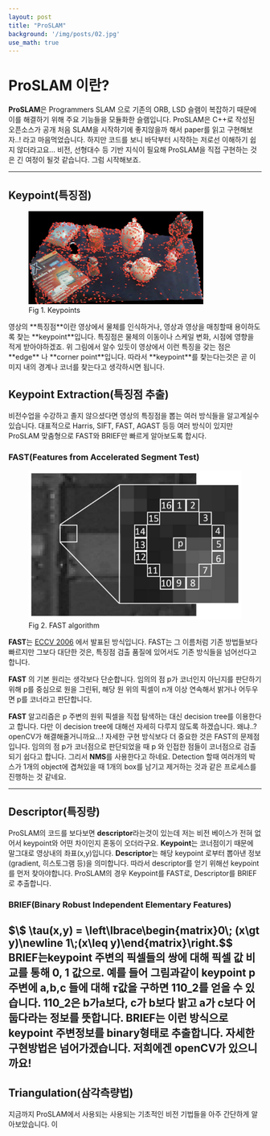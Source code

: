 ```yaml
---
layout: post
title: "ProSLAM"
background: '/img/posts/02.jpg'
use_math: true
---
```


# ProSLAM 이란?
**ProSLAM**은 Programmers SLAM 으로 기존의 ORB, LSD 슬램이 복잡하기 때문에 이를 해결하기 위해 주요 기능들을 모듈화한 슬램입니다. ProSLAM은 C++로 작성된 오픈소스가 공개 처음 SLAM을 시작하기에 좋지않을까 해서 paper를 읽고 구현해보자..! 라고 마음먹었습니다. 하지만 코드를 보니 바닥부터 시작하는 저로선 이해하기 쉽지 않더라고요... 비전, 선형대수 등 기반 지식이 필요해 ProSLAM을 직접 구현하는 것은 긴 여정이 될것 같습니다. 그럼 시작해보죠.

---
## Keypoint(특징점)
<figure>
<img class="img-fluid" src="/img/posts/keypoint.png" alt="keypoints">
<figcaption>Fig 1. Keypoints</figcaption>
</figure>
영상의 **특징점**이란 영상에서 물체를 인식하거나, 영상과 영상을 매칭할때 용이하도록 찾는 **keypoint**입니다.
특징점은 물체의 이동이나 스케일 변화, 시점에 영향을 적게 받아야하겠죠.
위 그림에서 알수 있듯이 영상에서 이런 특징을 갖는 점은 **edge** 나 **corner point**입니다.
따라서 **keypoint**를 찾는다는것은 곧 이미지 내의 경계나 코너를 찾는다고 생각하시면 됩니다.

## Keypoint Extraction(특징점 추출)
비전수업을 수강하고 졸지 않으셨다면 영상의 특징점을 뽑는 여러 방식들을 알고계실수 있습니다. 대표적으로 Harris, SIFT, FAST, AGAST 등등 여러 방식이 있지만
ProSLAM 맞춤형으로 FAST와 BRIEF만 빠르게 알아보도록 합시다.

### FAST(Features from Accelerated Segment Test)
<figure>
<img class="img-fluid" src="/img/posts/fast-algo.jpg" alt="FAST">
<figcaption>Fig 2. FAST algorithm</figcaption>
</figure>

**FAST**는 [ECCV 2006](https://www.edwardrosten.com/work/rosten_2006_machine.pdf) 에서 발표된 방식입니다. FAST는 그 이름처럼 기존 방법들보다 빠르지만 그보다 대단한 것은, 특징점 검출 품질에 있어서도 기존 방식들을 넘어선다고 합니다.

**FAST** 의 기본 원리는 생각보다 단순합니다. 임의의 점 p가 코너인지 아닌지를 판단하기 위해 p를 중심으로 원을 그린뒤, 해당 원 위의 픽셀이 n개 이상 연속해서 밝거나 어두우면 p를 코너라고 판단합니다.

**FAST** 알고리즘은 p 주변의 원위 픽셀을 직접 탐색하는 대신 decision tree를 이용한다고 합니다. 다만 이 decision tree에 대해선 자세히 다루지 않도록 하겠습니다. 왜냐..? openCV가 해결해줄거니까요...! 자세한 구현 방식보다 더 중요한 것은 FAST의 문제점입니다. 임의의 점 p가 코너점으로 판단되었을 때 p 와 인접한 점들이 코너점으로 검출되기 쉽다고 합니다. 그리서 **NMS**를 사용한다고 하네요. Detection 할때 여러개의 박스가 1개의 object에 겹쳐있을 때 1개의 box를 남기고 제거하는 것과 같은 프로세스를 진행하는 것 같네요.

---
## Descriptor(특징량)
ProSLAM의 코드를 보다보면 **descriptor**라는것이 있는데 저는 비전 베이스가 전혀 없어서 keypoint와 어떤 차이인지 혼동이 오더라구요. **Keypoint**는 코너점이기 때문에 말그대로 영상내의 좌표(x,y)입니다. **Descriptor**는 해당 keypoint 로부터 뽑아낸 정보(gradient, 히스토그램 등)을 의미합니다. 따라서 descriptor를 얻기 위해선 keypoint를 먼저 찾아야합니다. ProSLAM의 경우 Keypoint를 FAST로, Descriptor를 BRIEF로 추출합니다.


### BRIEF(Binary Robust Independent Elementary Features)
$\$ \tau(x,y) = \left\lbrace\begin{matrix}0\; (x\gt y)\newline 1\;(x\leq y)\end{matrix}\right.$\$
**BRIEF**는keypoint 주변의 픽셀들의 쌍에 대해 픽셀 값 비교를 통해 0, 1 값으로.
예를 들어 그림과같이 keypoint p주변에 a,b,c 들에 대해 $\tau$값을 구하면
$110\_{2}$를 얻을 수 있습니다. $110\_{2}$은 b가a보다, c가 b보다 밝고 a가 c보다 어둡다라는 정보를 뜻합니다.
BRIEF는 이런 방식으로 keypoint 주변정보를 binary형태로 추출합니다.
자세한 구현방법은 넘어가겠습니다. 저희에겐 openCV가 있으니까요!
---

## Triangulation(삼각측량법)
지금까지 ProSLAM에서 사용되는 사용되는 기초적인 비전 기법들을 아주 간단하게 알아보았습니다. 
이

